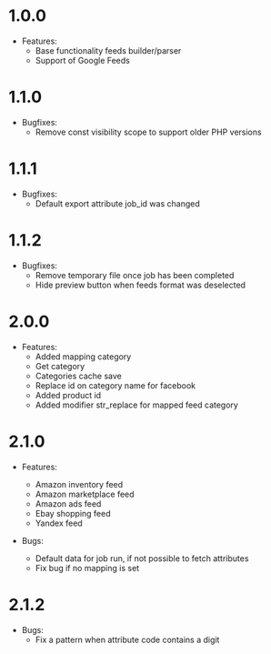 1.0.0
=============
* Features:
    * Base functionality feeds builder/parser 
    * Support of Google Feeds

1.1.0
==============
* Bugfixes:
    * Remove const visibility scope to support older PHP versions
    
1.1.1
==============
* Bugfixes:
    * Default export attribute job_id was changed
    
1.1.2
==============
* Bugfixes:
    * Remove temporary file once job has been completed
    * Hide preview button when feeds format was deselected

2.0.0
=============
* Features:
    * Added mapping category
    * Get category
    * Categories cache save
    * Replace id on category name for facebook
    * Added product id
    * Added modifier str_replace for mapped feed category

2.1.0
=============
* Features:
    * Amazon inventory feed
    * Amazon marketplace feed
    * Amazon ads feed
    * Ebay shopping feed
    * Yandex feed

* Bugs:
    * Default data for job run, if not possible to fetch attributes
    * Fix bug if no mapping is set


2.1.2
=============
* Bugs:
    * Fix a pattern when attribute code contains a digit
